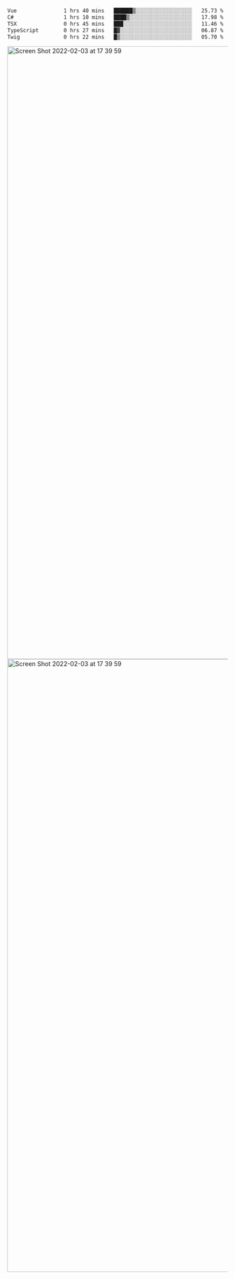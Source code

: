 <!--START_SECTION:waka-->

```txt
Vue               1 hrs 40 mins   ██████▒░░░░░░░░░░░░░░░░░░   25.73 %
C#                1 hrs 10 mins   ████▒░░░░░░░░░░░░░░░░░░░░   17.98 %
TSX               0 hrs 45 mins   ███░░░░░░░░░░░░░░░░░░░░░░   11.46 %
TypeScript        0 hrs 27 mins   █▓░░░░░░░░░░░░░░░░░░░░░░░   06.87 %
Twig              0 hrs 22 mins   █▒░░░░░░░░░░░░░░░░░░░░░░░   05.70 %
```

<!--END_SECTION:waka-->

<img width="1400" alt="Screen Shot 2022-02-03 at 17 39 59" src="https://user-images.githubusercontent.com/45716542/152387304-f2b60485-53a6-4f4b-a818-5cefb1b0c0ae.png">
<img width="1400" alt="Screen Shot 2022-02-03 at 17 39 59" src="https://user-images.githubusercontent.com/45716542/152387273-ea5cdf21-2a45-44da-8bef-00c1763b1d42.png">
